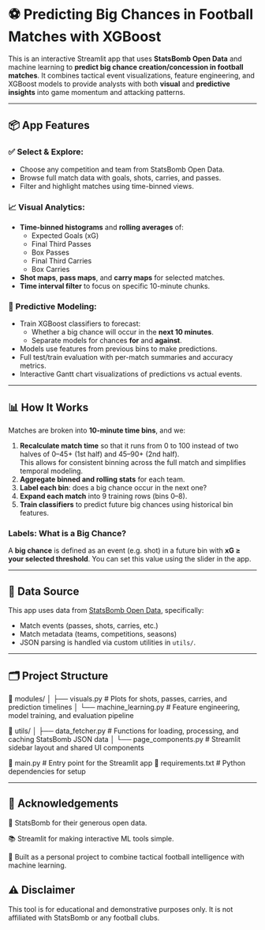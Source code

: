 # ⚽ Predicting Big Chances in Football Matches with XGBoost

This is an interactive Streamlit app that uses **StatsBomb Open Data** and machine learning to **predict big chance creation/concession in football matches**. It combines tactical event visualizations, feature engineering, and XGBoost models to provide analysts with both **visual** and **predictive insights** into game momentum and attacking patterns.

---

## 📦 App Features

### ✅ Select & Explore:
- Choose any competition and team from StatsBomb Open Data.
- Browse full match data with goals, shots, carries, and passes.
- Filter and highlight matches using time-binned views.

### 📈 Visual Analytics:
- **Time-binned histograms** and **rolling averages** of:
  - Expected Goals (xG)
  - Final Third Passes
  - Box Passes
  - Final Third Carries
  - Box Carries
- **Shot maps**, **pass maps**, and **carry maps** for selected matches.
- **Time interval filter** to focus on specific 10-minute chunks.

### 🤖 Predictive Modeling:
- Train XGBoost classifiers to forecast:
  - Whether a big chance will occur in the **next 10 minutes**.
  - Separate models for chances **for** and **against**.
- Models use features from previous bins to make predictions.
- Full test/train evaluation with per-match summaries and accuracy metrics.
- Interactive Gantt chart visualizations of predictions vs actual events.

---
## 📊 How It Works

Matches are broken into **10-minute time bins**, and we:
1. **Recalculate match time** so that it runs from 0 to 100 instead of two halves of 0–45+ (1st half) and 45–90+ (2nd half).  
   This allows for consistent binning across the full match and simplifies temporal modeling.
2. **Aggregate binned and rolling stats** for each team.
3. **Label each bin**: does a big chance occur in the next one?
4. **Expand each match** into 9 training rows (bins 0–8).
5. **Train classifiers** to predict future big chances using historical bin features.

### Labels: What is a Big Chance?
A **big chance** is defined as an event (e.g. shot) in a future bin with **xG ≥ your selected threshold**. You can set this value using the slider in the app.

---

## 🧬 Data Source

This app uses data from [StatsBomb Open Data](https://github.com/statsbomb/open-data), specifically:
- Match events (passes, shots, carries, etc.)
- Match metadata (teams, competitions, seasons)
- JSON parsing is handled via custom utilities in `utils/`.

---

## 🗂 Project Structure
📁 modules/
│   ├── visuals.py             # Plots for shots, passes, carries, and prediction timelines
│   └── machine_learning.py    # Feature engineering, model training, and evaluation pipeline

📁 utils/
│   ├── data_fetcher.py        # Functions for loading, processing, and caching StatsBomb JSON data
│   └── page_components.py     # Streamlit sidebar layout and shared UI components

📄 main.py                     # Entry point for the Streamlit app
📄 requirements.txt            # Python dependencies for setup

---

## 🙌 Acknowledgements
💾 StatsBomb for their generous open data.

📚 Streamlit for making interactive ML tools simple.

🧠 Built as a personal project to combine tactical football intelligence with machine learning.

## ⚠️ Disclaimer

This tool is for educational and demonstrative purposes only. It is not affiliated with StatsBomb or any football clubs.



